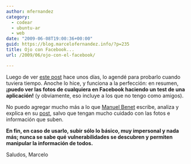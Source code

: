 ```yaml
---
author: mfernandez
category:
  - codear
  - ubuntu-ar
  - web
date: "2009-06-08T19:00:36+00:00"
guid: https://blog.marcelofernandez.info/?p=235
title: Ojo con Facebook...
url: /2009/06/ojo-con-el-facebook/

---
```

Luego de ver [este post](http://geektheplanet.net/2972/how-to-ver-las-fotos-de-cualquiera-en-facebook.xhtml) hace unos días, lo agendé para probarlo cuando tuviera tiempo. Anoche lo hice, y funciona a la perfección: en resumen, **¡puedo ver las fotos de cualquiera en Facebook haciendo un test de una aplicación!** (y obviamente, eso incluye a los que no tengo como amigos).

No puedo agregar mucho más a lo que [Manuel Benet](http://www.securityartwork.es/author/mbenet/) escribe, analiza y explica en su [post](http://www.securityartwork.es/2009/06/05/no-es-una-feature-de-facebook-es-un-problema-de-seguridad/), salvo que tengan mucho cuidado con las fotos e información que suben.

**En fin, en caso de usarlo, subir sólo lo básico, muy impersonal y nada más; nunca se sabe qué vulnerabilidades se descubren y permiten manipular la información de todos.**

Saludos,
Marcelo
